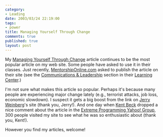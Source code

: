 ```yaml
--- 
category: 
- Leading
date: 2003/03/24 22:19:00
tags: 
- power
title: Managing Yourself Through Change
comments: true
published: true
layout: post
---
```


<p> My <a href="/articles/managing_yourself_through_change.html">Managing Yourself Through Change</a> article continues to be the most popular article on my web site.  Some people have asked to use it in their classes.  Just recently, <a href="http://www.mentorshiponline.com">MentorshipOnline.com</a> asked to publish the article on their site (see the <a href="http://www.mentorshiponline.com/cat.list.asp?cid=19&amp;section=learning&amp;cat=artlearncat">Communications &amp; Leadership</a> section in their <a href="http://www.mentorshiponline.com/articles.learning.asp">Learning Center</a>.) </p>
<p> I'm not sure what makes this article so popular.  Perhaps it's because many people are experiencing major change lately (e.g., terrorist attacks, job loss, economic slowdown). I suspect it gets a big boost from the link on <a href="http://www.geraldmweinberg.com">Jerry Weinberg</a>'s site (thank you, Jerry!). And one day when <a href="http://www.threeriversinstitute.org/id18.htm">Kent Beck</a> dropped a nice comment about the article in the <a href="http://groups.yahoo.com/group/extremeprogramming">Extreme Programming Yahoo! Group</a>, 300 people visited my site to see what he was so enthusiastic about (thank you, Kent!). </p>
<p> However you find my articles, welcome! </p>
